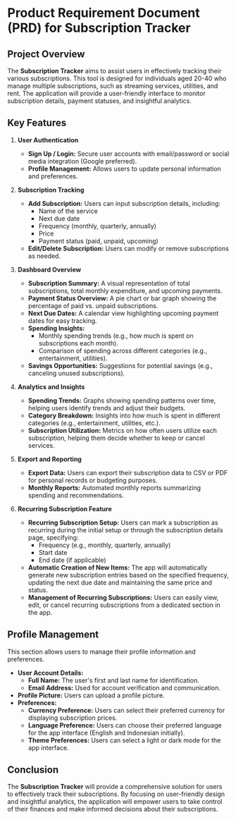 # Product Requirement Document (PRD) for Subscription Tracker

## Project Overview

The **Subscription Tracker** aims to assist users in effectively tracking their various subscriptions. This tool is designed for individuals aged 20-40 who manage multiple subscriptions, such as streaming services, utilities, and rent. The application will provide a user-friendly interface to monitor subscription details, payment statuses, and insightful analytics.

## Key Features

1. **User Authentication**

   - **Sign Up / Login:** Secure user accounts with email/password or social media integration (Google preferred).
   - **Profile Management:** Allows users to update personal information and preferences.

2. **Subscription Tracking**

   - **Add Subscription:** Users can input subscription details, including:
     - Name of the service
     - Next due date
     - Frequency (monthly, quarterly, annually)
     - Price
     - Payment status (paid, unpaid, upcoming)
   - **Edit/Delete Subscription:** Users can modify or remove subscriptions as needed.

3. **Dashboard Overview**

   - **Subscription Summary:** A visual representation of total subscriptions, total monthly expenditure, and upcoming payments.
   - **Payment Status Overview:** A pie chart or bar graph showing the percentage of paid vs. unpaid subscriptions.
   - **Next Due Dates:** A calendar view highlighting upcoming payment dates for easy tracking.
   - **Spending Insights:**
     - Monthly spending trends (e.g., how much is spent on subscriptions each month).
     - Comparison of spending across different categories (e.g., entertainment, utilities).
   - **Savings Opportunities:** Suggestions for potential savings (e.g., canceling unused subscriptions).

4. **Analytics and Insights**

   - **Spending Trends:** Graphs showing spending patterns over time, helping users identify trends and adjust their budgets.
   - **Category Breakdown:** Insights into how much is spent in different categories (e.g., entertainment, utilities, etc.).
   - **Subscription Utilization:** Metrics on how often users utilize each subscription, helping them decide whether to keep or cancel services.

5. **Export and Reporting**

   - **Export Data:** Users can export their subscription data to CSV or PDF for personal records or budgeting purposes.
   - **Monthly Reports:** Automated monthly reports summarizing spending and recommendations.

6. **Recurring Subscription Feature**

   - **Recurring Subscription Setup:** Users can mark a subscription as recurring during the initial setup or through the subscription details page, specifying:
     - Frequency (e.g., monthly, quarterly, annually)
     - Start date
     - End date (if applicable)
   - **Automatic Creation of New Items:** The app will automatically generate new subscription entries based on the specified frequency, updating the next due date and maintaining the same price and status.
   - **Management of Recurring Subscriptions:** Users can easily view, edit, or cancel recurring subscriptions from a dedicated section in the app.

## Profile Management

This section allows users to manage their profile information and preferences.

- **User Account Details:**
  - **Full Name:** The user's first and last name for identification.
  - **Email Address:** Used for account verification and communication.
- **Profile Picture:** Users can upload a profile picture.
- **Preferences:**
  - **Currency Preference:** Users can select their preferred currency for displaying subscription prices.
  - **Language Preference:** Users can choose their preferred language for the app interface (English and Indonesian initially).
  - **Theme Preferences:** Users can select a light or dark mode for the app interface.

## Conclusion

The **Subscription Tracker** will provide a comprehensive solution for users to effectively track their subscriptions. By focusing on user-friendly design and insightful analytics, the application will empower users to take control of their finances and make informed decisions about their subscriptions.